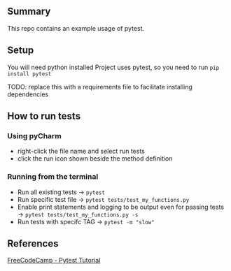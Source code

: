 ## Summary
This repo contains an example usage of pytest.

## Setup
You will need python installed
Project uses pytest, so you need to run `pip install pytest`

TODO: replace this with a requirements file to facilitate installing dependencies


## How to run tests
### Using pyCharm
- right-click the file name and select run tests
- click the run icon shown beside the method definition

### Running from the terminal

- Run all existing tests -> `pytest`
- Run specific test file -> `pytest tests/test_my_functions.py`
- Enable print statements and logging to be output even for passing tests -> `pytest tests/test_my_functions.py -s`
- Run tests with specifc TAG -> `pytest -m "slow"`


## References

[FreeCodeCamp - Pytest Tutorial](https://www.youtube.com/watch?v=cHYq1MRoyI0)